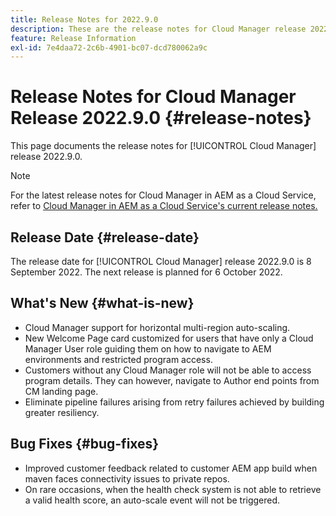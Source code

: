```yaml
---
title: Release Notes for 2022.9.0
description: These are the release notes for Cloud Manager release 2022.9.0.
feature: Release Information
exl-id: 7e4daa72-2c6b-4901-bc07-dcd780062a9c
---
```

# Release Notes for Cloud Manager Release 2022.9.0 {#release-notes}

This page documents the release notes for [!UICONTROL Cloud Manager] release 2022.9.0.

>[!NOTE]
>
>For the latest release notes for Cloud Manager in AEM as a Cloud Service, refer to [Cloud Manager in AEM as a Cloud Service's current release notes.](https://experienceleague.adobe.com/docs/experience-manager-cloud-service/content/implementing/using-cloud-manager/release-notes-cloud-manager/release-notes-cm-current.html)

## Release Date {#release-date}

The release date for [!UICONTROL Cloud Manager] release 2022.9.0 is 8 September 2022. The next release is planned for 6 October 2022.

## What's New {#what-is-new}

* Cloud Manager support for horizontal multi-region auto-scaling.
* New Welcome Page card customized for users that have only a Cloud Manager User role guiding them on how to navigate to AEM environments and restricted program access.
* Customers without any Cloud Manager role will not be able to access program details. They can however, navigate to Author end points from CM landing page.
* Eliminate pipeline failures arising from retry failures achieved by building greater resiliency.

## Bug Fixes {#bug-fixes}

* Improved customer feedback related to customer AEM app build when maven faces connectivity issues to private repos.
* On rare occasions, when the health check system is not able to retrieve a valid health score, an auto-scale event will not be triggered.
